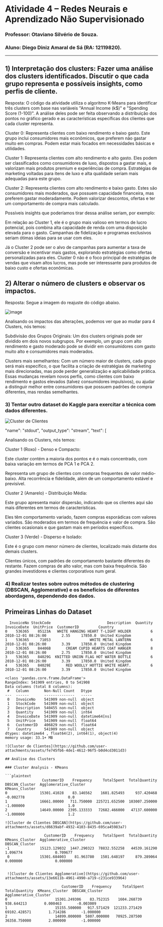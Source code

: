 # Atividade 4 – Redes Neurais e Aprendizado Não Supervisionado

### Professor: Otaviano Silvério de Souza.
### Aluno: Diego Diniz Amaral de Sá (RA: 12119820).

--------------------------------------------------------------------

## 1) Interpretação dos clusters: Fazer uma análise dos clusters identificados. Discutir o que cada grupo representa e possíveis insights, como perfis de cliente.

Resposta: O código da atividade utiliza o algoritmo K-Means para identificar três clusters com base nas variáveis "Annual Income (k$)" e "Spending Score (1-100)". A análise deles pode ser feita observando a distribuição dos pontos no gráfico gerado e as características específicas dos clientes que cada cluster representa.

Cluster 0: Representa clientes com baixo rendimento e baixo gasto. Este grupo inclui consumidores mais econômicos, que preferem não gastar muito em compras. Podem estar mais focados em necessidades básicas e utilidades.

Cluster 1: Representa clientes com alto rendimento e alto gasto. Eles podem ser classificados como consumidores de luxo, dispostos a gastar mais, e valorizam mais produtos premium e experiências de compra. Estratégias de marketing voltadas para itens de luxo e alta qualidade seriam mais adequadas para este grupo.

Cluster 2: Representa clientes com alto rendimento e baixo gasto. Estes são consumidores mais moderados, que possuem capacidade financeira, mas preferem gastar moderadamente. Podem valorizar descontos, ofertas e ter um comportamento de compra mais calculado.

Possíveis insights que poderíamos tirar dessa análise seriam, por exemplo: 

Em relação ao Cluster 1, ele é o grupo mais valioso em termos de lucro potencial, pois combina alta capacidade de renda com uma disposição elevada para o gasto. Campanhas de fidelização e programas exclusivos seriam ótimas ideias para se usar com eles.

Já o Cluster 2 pode ser o alvo de campanhas para aumentar a taxa de conversão e incentivar mais gastos, explorando estratégias como ofertas personalizadas para eles.
Cluster 0 não é o foco principal de estratégias de vendas que visam altos lucros, mas pode ser interessante para produtos de baixo custo e ofertas econômicas.

## 2) Alterar o número de clusters e observar os impactos.

Resposta: Segue a imagem do reajuste do código abaixo. 

![image](https://github.com/user-attachments/assets/9367dc7a-9106-45e8-af62-cd8d531167ee)

Analisando os impactos das alterações, podemos ver que ao mudar para 4 Clusters, nós temos: 

Subdivisão dos Grupos Originais: Um dos clusters originais pode ser dividido em dois novos subgrupos. Por exemplo, um grupo com alto rendimento e gasto moderado pode se dividir em consumidores com gasto muito alto e consumidores mais moderados.

Clusters mais semelhantes: Com um número maior de clusters, cada grupo será mais específico, o que facilita a criação de estratégias de marketing mais direcionadas, mas pode perder generalização e aplicabilidade prática.
Essas mudanças revelam novos perfis, como clientes com baixo rendimento e gastos elevados (talvez consumidores impulsivos), ou ajudar a distinguir melhor entre consumidores que possuem padrões de compra diferentes, mas rendas semelhantes.

### 3) Tentar outro dataset do Kaggle para exercitar a técnica com dados diferentes.

![Cluster de Clientes](https://github.com/user-attachments/assets/80417f90-6248-4817-be00-6819ccf20922)

 "name": "stdout",
     "output_type": "stream",
     "text": [

Analisando os Clusters, nós temos:

Cluster 1 (Roxo) - Denso e Compacto:

Este cluster contém a maioria dos pontos e é o mais concentrado, com baixa variação em termos de PCA 1 e PCA 2. 

Representa um grupo de clientes com compras frequentes de valor médio-baixo. Alta recorrência e fidelidade, além de um comportamento estável e previsível.

Cluster 2 (Amarelo) - Distribuição Média:

Este grupo apresenta maior dispersão, indicando que os clientes aqui são mais diferentes em termos de características. 

Eles têm comportamento variado, fazem compras esporádicas com valores variados. São moderados em termos de frequência e valor de compra. São clientes ocasionais e que gastam mais em períodos específicos.

Cluster 3 (Verde) - Disperso e Isolado:

Este é o grupo com menor número de clientes, localizado mais distante dos demais clusters.

Clientes únicos, com padrões de comportamento bastante diferentes do restante. Fazem compras de alto valor, mas com baixa frequência. São grandes investidores e clientes corporativos num geral.

### 4) Realizar testes sobre outros métodos de clustering (DBSCAN, Agglomerative) e os benefícios de diferentes abordagens, dependendo dos dados.

## Primeiras Linhas do Dataset

```plaintext
  InvoiceNo StockCode                          Description  Quantity         InvoiceDate  UnitPrice  CustomerID         Country
0    536365    85123A   WHITE HANGING HEART T-LIGHT HOLDER         6 2010-12-01 08:26:00       2.55     17850.0  United Kingdom
1    536365     71053                  WHITE METAL LANTERN         6 2010-12-01 08:26:00       3.39     17850.0  United Kingdom
2    536365    84406B       CREAM CUPID HEARTS COAT HANGER         8 2010-12-01 08:26:00       2.75     17850.0  United Kingdom
3    536365    84029G  KNITTED UNION FLAG HOT WATER BOTTLE         6 2010-12-01 08:26:00       3.39     17850.0  United Kingdom
4    536365    84029E       RED WOOLLY HOTTIE WHITE HEART.         6 2010-12-01 08:26:00       3.39     17850.0  United Kingdom

<class 'pandas.core.frame.DataFrame'>
RangeIndex: 541909 entries, 0 to 541908
Data columns (total 8 columns):
 #   Column       Non-Null Count   Dtype
---  ------       --------------   -----
 0   InvoiceNo    541909 non-null  object
 1   StockCode    541909 non-null  object
 2   Description  540455 non-null  object
 3   Quantity     541909 non-null  int64
 4   InvoiceDate  541909 non-null  datetime64[ns]
 5   UnitPrice    541909 non-null  float64
 6   CustomerID   406829 non-null  float64
 7   Country      541909 non-null  object
dtypes: datetime64 , float64(2), int64(1), object(4)
memory usage: 33.1+ MB

![Cluster de Clientes](https://github.com/user-attachments/assets/fe745fb6-4de1-4612-96f5-b0d4cd3011d3)

## Análise dos Clusters

### Cluster Analysis - KMeans

```plaintext
                 CustomerID    Frequency     TotalSpent  TotalQuantity  DBSCAN_Cluster  Agglomerative_Cluster
KMeans_Cluster
0               15301.41028    83.146562    1601.825493     937.420468       -0.002778                    0.0
1               16661.00000   711.750000  225721.652500  103007.250000       -1.000000                    1.0
2               14649.00000  2395.133333   72682.466000   47137.600000       -1.000000                    1.2

![Cluster de Clientes DBSCAN](https://github.com/user-attachments/assets/d6639abf-4932-4103-8435-695ca45983a7)

                  CustomerID    Frequency    TotalSpent  TotalQuantity  KMeans_Cluster  Agglomerative_Cluster
DBSCAN_Cluster
-1              15123.129032  1447.290323  78832.552258   44539.161290        1.096774               0.709677
 0              15301.684003    81.963780   1501.648197     879.289064        0.000000               0.000000


 ![Cluster de Clientes Agglomerative](https://github.com/user-attachments/assets/13e6611b-4961-4990-a719-c231ce933964)

                          CustomerID    Frequency     TotalSpent  TotalQuantity  KMeans_Cluster  DBSCAN_Cluster
Agglomerative_Cluster
0                      15301.249306    83.752315    1604.268739     938.644213        0.000463       -0.003009
1                      15155.500000   917.571429  121233.271429   69102.428571        1.714286       -1.000000
2                      14899.000000  5807.000000   70925.287500   36358.750000        2.000000       -1.000000

